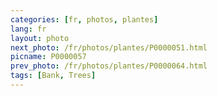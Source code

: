 ```yaml
---
categories: [fr, photos, plantes]
lang: fr
layout: photo
next_photo: /fr/photos/plantes/P0000051.html
picname: P0000057
prev_photo: /fr/photos/plantes/P0000064.html
tags: [Bank, Trees]
---
```


